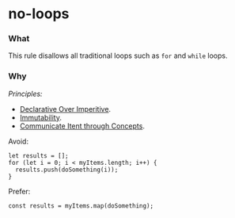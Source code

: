 # no-loops

### What
This rule disallows all traditional loops such as `for` and `while` loops.

### Why

*Principles:*
 - [Declarative Over Imperitive]('../principles/declarative.md').
 - [Immutability]('../principles/immutability.md').
 - [Communicate Itent through Concepts]('../principles/intent.md').


Avoid:

```
let results = [];
for (let i = 0; i < myItems.length; i++) {
  results.push(doSomething(i));
}
```

Prefer:

```
const results = myItems.map(doSomething);
```
